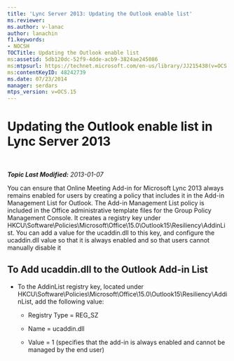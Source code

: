 ```yaml
---
title: 'Lync Server 2013: Updating the Outlook enable list'
ms.reviewer: 
ms.author: v-lanac
author: lanachin
f1.keywords:
- NOCSH
TOCTitle: Updating the Outlook enable list
ms:assetid: 5db120dc-52f9-4dde-acb9-3824ae245086
ms:mtpsurl: https://technet.microsoft.com/en-us/library/JJ215438(v=OCS.15)
ms:contentKeyID: 48242739
ms.date: 07/23/2014
manager: serdars
mtps_version: v=OCS.15
---
```


<div data-xmlns="http://www.w3.org/1999/xhtml">

<div class="topic" data-xmlns="http://www.w3.org/1999/xhtml" data-msxsl="urn:schemas-microsoft-com:xslt" data-cs="http://msdn.microsoft.com/">

<div data-asp="https://msdn2.microsoft.com/asp">

# Updating the Outlook enable list in Lync Server 2013

</div>

<div id="mainSection">

<div id="mainBody">

<span> </span>

_**Topic Last Modified:** 2013-01-07_

You can ensure that Online Meeting Add-in for Microsoft Lync 2013 always remains enabled for users by creating a policy that includes it in the Add-in Management List for Outlook. The Add-in Management List policy is included in the Office administrative template files for the Group Policy Management Console. It creates a registry key under HKCU\\Software\\Policies\\Microsoft\\Office\\15.0\\Outlook15\\Resiliency\\AddinList. You can add a value for the ucaddin.dll to this key, and configure the ucaddin.dll value so that it is always enabled and so that users cannot manually disable it

<div>

## To Add ucaddin.dll to the Outlook Add-in List

  - To the AddinList registry key, located under HKCU\\Software\\Policies\\Microsoft\\Office\\15.0\\Outlook15\\Resiliency\\AddinList, add the following value:
    
      - Registry Type = REG\_SZ
    
      - Name = ucaddin.dll
    
      - Value = 1 (specifies that the add-in is always enabled and cannot be managed by the end user)

</div>

</div>

<span> </span>

</div>

</div>

</div>

